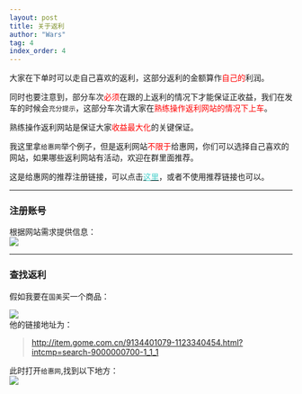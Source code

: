 ```yaml
---
layout: post
title: 关于返利
author: "Wars"
tag: 4
index_order: 4
---
```


大家在下单时可以走自己喜欢的返利，这部分返利的金额算作<font color = "#ff0000">自己的</font>利润。   
   
同时也要注意到，部分车次<font color = "#ff0000">必须</font>在跟的上返利的情况下才能保证正收益，我们在发车的时候会`充分提示`，这部分车次请大家在<font color = "#ff0000">熟练操作返利网站的情况下上车</font>。
      
熟练操作返利网站是保证大家<font color = "#ff0000">收益最大化</font>的关键保证。   
   
我这里拿`给惠网`举个例子，但是返利网站<font color = "#ff0000">不限于</font>给惠网，你们可以选择自己喜欢的网站，如果哪些返利网站有活动，欢迎在群里面推荐。   
   
这是给惠网的推荐注册链接，可以点击[<font color = "#48D1CC">这里</font>](http://www.geihui.com/spread/4132661.html)，或者不使用推荐链接也可以。   
   
***   
   
### 注册账号     
根据网站需求提供信息：   
![]({{site.baseurl}}/img/Geihui/register.png)   
   
***   
### 查找返利   
 
假如我要在`国美`买一个商品：   
  
![]({{site.baseurl}}/img/Geihui/Gome_1.png)   
他的链接地址为：   
> <http://item.gome.com.cn/9134401079-1123340454.html?intcmp=search-9000000700-1_1_1>   
      
此时打开`给惠网`,找到以下地方：   
![]({{site.baseurl}}/img/Geihui/Gome_2.png)    

